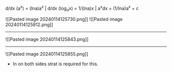 
d/dx (a$^x$) = (lna)a$^x$ |  d/dx (log$_a$x) = 1/(lna)x | 
a$^x$dx = (1/lna)a$^x$ + c

![[Pasted image 20240114125730.png]]
![[Pasted image 20240114125812.png]]

---
![[Pasted image 20240114125843.png]]

---
![[Pasted image 20240114125855.png]]

- ln on both sides strat is required for this. 